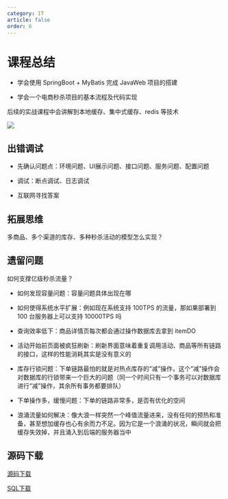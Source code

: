 ```yaml
---
category: IT
article: false
order: 6
---
```


# 课程总结

- 学会使用 SpringBoot + MyBatis 完成 JavaWeb 项目的搭建

- 学会一个电商秒杀项目的基本流程及代码实现

后续的实战课程中会讲解到本地缓存、集中式缓存、redis 等技术

![](https://img.sherry4869.com/blog/it/project/imooc/lxss/spike-basic/3.png)

## 出错调试

- 先确认问题点：环境问题、UI展示问题、接口问题、服务问题、配置问题

- 调试：断点调试、日志调试

- 互联网寻找答案

## 拓展思维

多商品、多个渠道的库存、多种秒杀活动的模型怎么实现？

## 遗留问题

如何支撑亿级秒杀流量？

- 如何发现容量问题：容量问题具体出现在哪

- 如何使得系统水平扩展：例如现在系统支持 100TPS 的流量，那如果部署到 100 台服务器上可以支持 10000TPS 吗

- 查询效率低下：商品详情页每次都会通过操作数据库去拿到 itemDO

- 活动开始前页面被疯狂刷新：刷新界面意味着重复调用活动、商品等所有链路的接口，这样的性能消耗其实是没有意义的

- 库存行锁问题：下单链路最怕的就是对热点库存的“减”操作，这个“减”操作会对数据库的行锁带来一个巨大的问题（同一个时间只有一个事务可以对数据库进行“减”操作，其余所有事务都要排队）

- 下单操作多，缓慢问题：下单的链路非常多，是否有优化的空间

- 浪涌流量如何解决：像大浪一样突然一个峰值流量进来，没有任何的预热和准备，甚至想加缓存也心有余而力不足。因为它是一个浪涌的状况，瞬间就会把缓存失效掉，并且涌入到后端的服务器当中

## 源码下载

[源码下载](https://img.sherry4869.com/blog/it/project/imooc/lxss/spike-basic/spike.zip)

[SQL下载](https://img.sherry4869.com/blog/it/project/imooc/lxss/spike-basic/miaosha.sql)